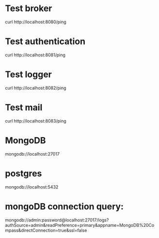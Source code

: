 # Test broker
curl http://localhost:8080/ping

# Test authentication
curl http://localhost:8081/ping

# Test logger
curl http://localhost:8082/ping

# Test mail
curl http://localhost:8083/ping

# MongoDB
mongodb://localhost:27017

# postgres
mongodb://localhost:5432


# mongoDB connection query:
mongodb://admin:password@localhost:27017/logs?authSource=admin&readPreference=primary&appname=MongoDB%20Compass&directConnection=true&ssl=false